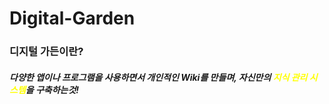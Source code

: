 # Digital-Garden

### 디지털 가든이란?
##### 다양한 앱이나 프로그램을 사용하면서 개인적인 Wiki를 만들며, 자신만의 <span style="color:yellow">지식 관리 시스템</span>을 구축하는것!
